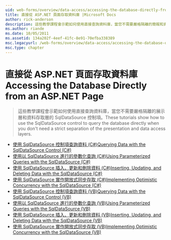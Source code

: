 ```yaml
---
uid: web-forms/overview/data-access/accessing-the-database-directly-from-an-aspnet-page/index
title: 直接從 ASP.NET 頁面存取資料庫 |Microsoft Docs
author: rick-anderson
description: 這些教學課程會示範如何使用直接查詢資料庫，當您不需要嚴格隔離的簡報和資料的 SqlDataSource 控制項...
ms.author: riande
ms.date: 10/05/2011
ms.assetid: 134a202f-4eef-41fc-8e91-70efba338389
msc.legacyurl: /web-forms/overview/data-access/accessing-the-database-directly-from-an-aspnet-page
msc.type: chapter
---
```

<a name="accessing-the-database-directly-from-an-aspnet-page"></a><span data-ttu-id="89ab8-103">直接從 ASP.NET 頁面存取資料庫</span><span class="sxs-lookup"><span data-stu-id="89ab8-103">Accessing the Database Directly from an ASP.NET Page</span></span>
====================
> <span data-ttu-id="89ab8-104">這些教學課程會示範如何使用直接查詢資料庫，當您不需要嚴格隔離的展示層和資料存取層的 SqlDataSource 控制項。</span><span class="sxs-lookup"><span data-stu-id="89ab8-104">These tutorials show how to use the SqlDataSource control to query the database directly when you don't need a strict separation of the presentation and data access layers.</span></span>


- [<span data-ttu-id="89ab8-105">使用 SqlDataSource 控制項查詢資料 (C#)</span><span class="sxs-lookup"><span data-stu-id="89ab8-105">Querying Data with the SqlDataSource Control (C#)</span></span>](querying-data-with-the-sqldatasource-control-cs.md)
- [<span data-ttu-id="89ab8-106">使用以 SqlDataSource 進行的參數化查詢 (C#)</span><span class="sxs-lookup"><span data-stu-id="89ab8-106">Using Parameterized Queries with the SqlDataSource (C#)</span></span>](using-parameterized-queries-with-the-sqldatasource-cs.md)
- [<span data-ttu-id="89ab8-107">使用 SqlDataSource 插入、更新和刪除資料 (C#)</span><span class="sxs-lookup"><span data-stu-id="89ab8-107">Inserting, Updating, and Deleting Data with the SqlDataSource (C#)</span></span>](inserting-updating-and-deleting-data-with-the-sqldatasource-cs.md)
- [<span data-ttu-id="89ab8-108">使用 SqlDataSource 實作開放式同步存取 (C#)</span><span class="sxs-lookup"><span data-stu-id="89ab8-108">Implementing Optimistic Concurrency with the SqlDataSource (C#)</span></span>](implementing-optimistic-concurrency-with-the-sqldatasource-cs.md)
- [<span data-ttu-id="89ab8-109">使用 SqlDataSource 控制項查詢資料 (VB)</span><span class="sxs-lookup"><span data-stu-id="89ab8-109">Querying Data with the SqlDataSource Control (VB)</span></span>](querying-data-with-the-sqldatasource-control-vb.md)
- [<span data-ttu-id="89ab8-110">使用以 SqlDataSource 進行的參數化查詢 (VB)</span><span class="sxs-lookup"><span data-stu-id="89ab8-110">Using Parameterized Queries with the SqlDataSource (VB)</span></span>](using-parameterized-queries-with-the-sqldatasource-vb.md)
- [<span data-ttu-id="89ab8-111">使用 SqlDataSource 插入、更新和刪除資料 (VB)</span><span class="sxs-lookup"><span data-stu-id="89ab8-111">Inserting, Updating, and Deleting Data with the SqlDataSource (VB)</span></span>](inserting-updating-and-deleting-data-with-the-sqldatasource-vb.md)
- [<span data-ttu-id="89ab8-112">使用 SqlDataSource 實作開放式同步存取 (VB)</span><span class="sxs-lookup"><span data-stu-id="89ab8-112">Implementing Optimistic Concurrency with the SqlDataSource (VB)</span></span>](implementing-optimistic-concurrency-with-the-sqldatasource-vb.md)
